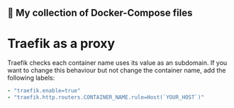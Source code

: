 ## 🐋 My collection of Docker-Compose files

# Traefik as a proxy
Traefik checks each container name uses its value as an subdomain. If you want to change this behaviour but not change the container name, add the following labels:

```yaml
- "traefik.enable=true"
- "traefik.http.routers.CONTAINER_NAME.rule=Host(`YOUR_HOST`)"
```